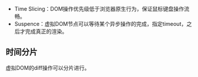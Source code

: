 + Time Slicing：DOM操作优先级低于浏览器原生行为，保证鼠标键盘操作流畅。
+ Suspence：虚拟DOM节点可以等待某个异步操作的完成，指定timeout，之后才完成真正的渲染。

## 时间分片
虚拟DOM的diff操作可以分片进行。

